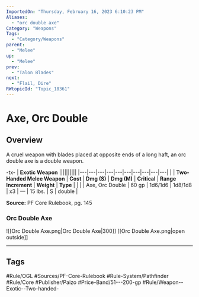 ```yaml
---
ImportedOn: "Thursday, February 16, 2023 6:10:23 PM"
Aliases:
  - "orc double axe"
Category: "Weapons"
Tags:
  - "Category/Weapons"
parent:
  - "Melee"
up:
  - "Melee"
prev:
  - "Talon Blades"
next:
  - "Flail, Dire"
RWtopicId: "Topic_18361"
---
```

# Axe, Orc Double
## Overview
A cruel weapon with blades placed at opposite ends of a long haft, an orc double axe is a double weapon.


-tx-
| **Exotic Weapon** ||||||||||
|---|---|---|---|---|---|---|---|---|---|
| | **Two-Handed Melee Weapon** | **Cost** | **Dmg (S)** | **Dmg (M)** | **Critical** | **Range Increment** | **Weight** | **Type** |  |
| | Axe, Orc Double | 60 gp | 1d6/1d6 | 1d8/1d8 | x3 | — | 15 lbs. | S | double |

**Source:** PF Core Rulebook, pg. 145

### Orc Double Axe
![[Orc Double Axe.png|Orc Double Axe|300]]
[[Orc Double Axe.png|open outside]]


---
## Tags
#Rule/OGL #Sources/PF-Core-Rulebook #Rule-System/Pathfinder #Rule/Core #Publisher/Paizo #Price-Band/51---200-gp #Rule/Weapon--Exotic--Two-handed-

